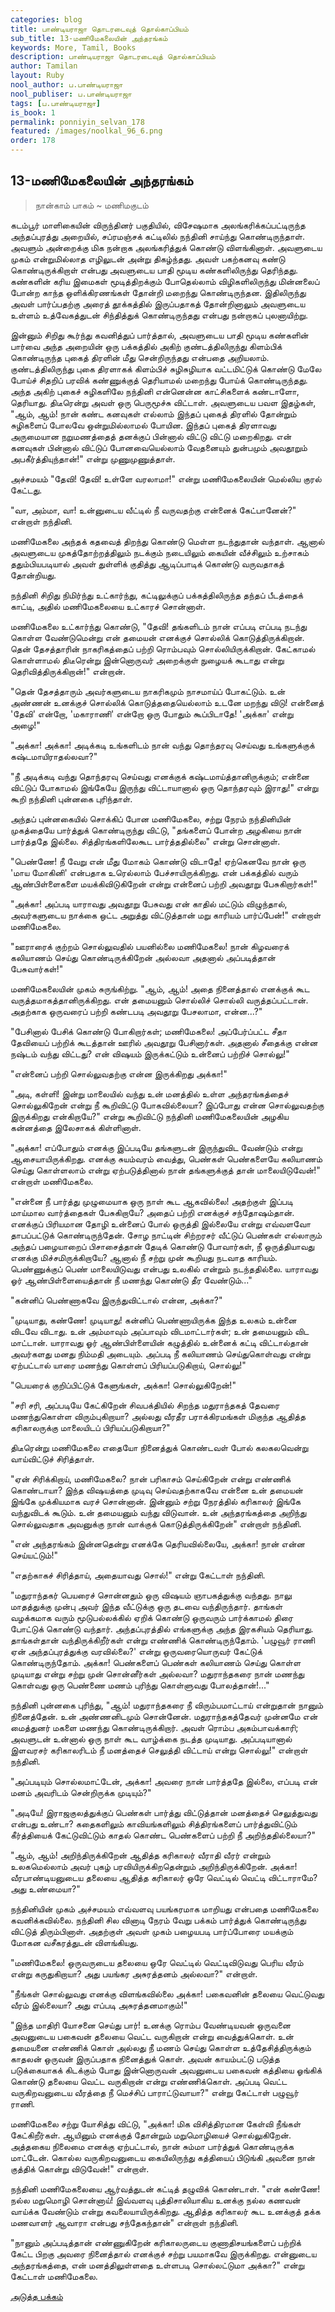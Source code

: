 ```yaml
---
categories: blog
title: பாண்டியராஜா தொடரடைவுத் தொல்காப்பியம்
sub_title: 13-மணிமேகலையின் அந்தரங்கம்
keywords: More, Tamil, Books
description: பாண்டியராஜா தொடரடைவுத் தொல்காப்பியம்
author: Tamilan
layout: Ruby
nool_author: ப.பாண்டியராஜா
nool_publiser: ப.பாண்டியராஜா
tags: [ப.பாண்டியராஜா]
is_book: 1
permalink: ponniyin_selvan_178
featured: /images/noolkal_96_6.png
order: 178
---
```



## 13-மணிமேகலையின் அந்தரங்கம்

> நான்காம் பாகம் ~ மணிமகுடம்

கடம்பூர் மாளிகையின் விருந்தினர் பகுதியில், விசேஷமாக அலங்கரிக்கப்பட்டிருந்த அந்தப்புரத்து அறையில், சப்ரமஞ்சக் கட்டிலில் நந்தினி சாய்ந்து கொண்டிருந்தாள். அவளும் அன்றைக்கு மிக நன்றாக அலங்கரித்துக் கொண்டு விளங்கினாள். அவளுடைய முகம் என்றுமில்லாத எழிலுடன் அன்று திகழ்ந்தது. அவள் பகற்கனவு கண்டு கொண்டிருக்கிறாள் என்பது அவளுடைய பாதி மூடிய கண்களிலிருந்து தெரிந்தது. கண்களின் கரிய இமைகள் மூடித்திறக்கும் போதெல்லாம் விழிகளிலிருந்து மின்னலைப் போன்ற காந்த ஒளிக்கிரணங்கள் தோன்றி மறைந்து கொண்டிருந்தன. இதிலிருந்து அவள் பார்ப்பதற்கு அரைத் தூக்கத்தில் இருப்பதாகத் தோன்றினாலும் அவளுடைய உள்ளம் உத்வேகத்துடன் சிந்தித்துக் கொண்டிருந்தது என்பது நன்றாகப் புலனாயிற்று.

இன்னும் சிறிது கூர்ந்து கவனித்துப் பார்த்தால், அவளுடைய பாதி மூடிய கண்களின் பார்வை அந்த அறையின் ஒரு பக்கத்தில் அகிற் குண்டத்திலிருந்து கிளம்பிக் கொண்டிருந்த புகைத் திரளின் மீது சென்றிருந்தது என்பதை அறியலாம். குண்டத்திலிருந்து புகை திரளாகக் கிளம்பிச் சுழிசுழியாக வட்டமிட்டுக் கொண்டு மேலே போய்ச் சிதறிப் பரவிக் கண்ணுக்குத் தெரியாமல் மறைந்து போய்க் கொண்டிருந்தது. அந்த அகிற் புகைச் சுழிகளிலே நந்தினி என்னென்ன காட்சிகளைக் கண்டாளோ, தெரியாது. திடீரென்று அவள் ஒரு பெருமூச்சு விட்டாள். அவளுடைய பவள இதழ்கள், "ஆம், ஆம்! நான் கண்ட கனவுகள் எல்லாம் இந்தப் புகைத் திரளில் தோன்றும் சுழிகளைப் போலவே ஒன்றுமில்லாமல் போயின. இந்தப் புகைத் திரளாவது அருமையான நறுமணத்தைத் தனக்குப் பின்னால் விட்டு விட்டு மறைகிறது. என் கனவுகள் பின்னால் விட்டுப் போனவையெல்லாம் வேதனையும் துன்பமும் அவதூறும் அபகீர்த்தியுந்தான்!" என்று முணுமுணுத்தாள்.

அச்சமயம் "தேவி! தேவி! உள்ளே வரலாமா!" என்று மணிமேகலையின் மெல்லிய குரல் கேட்டது.

"வா, அம்மா, வா! உன்னுடைய வீட்டில் நீ வருவதற்கு என்னைக் கேட்பானேன்?" என்றாள் நந்தினி.

மணிமேகலை அந்தக் கதவைத் திறந்து கொண்டு மெள்ள நடந்துதான் வந்தாள். ஆனால் அவளுடைய முகத்தோற்றத்திலும் நடக்கும் நடையிலும் கையின் வீச்சிலும் உற்சாகம் ததும்பியபடியால் அவள் துள்ளிக் குதித்து ஆடிப்பாடிக் கொண்டு வருவதாகத் தோன்றியது.

நந்தினி சிறிது நிமிர்ந்து உட்கார்ந்து, கட்டிலுக்குப் பக்கத்திலிருந்த தந்தப் பீடத்தைக் காட்டி, அதில் மணிமேகலையை உட்காரச் சொன்னாள்.

மணிமேகலை உட்கார்ந்து கொண்டு, "தேவி! தங்களிடம் நான் எப்படி எப்படி நடந்து கொள்ள வேண்டுமென்று என் தமையன் எனக்குச் சொல்லிக் கொடுத்திருக்கிறான். தென் தேசத்தாரின் நாகரிகத்தைப் பற்றி ரொம்பவும் சொல்லியிருக்கிறான். கேட்காமல் கொள்ளாமல் திடீரென்று இன்னொருவர் அறைக்குள் நுழையக் கூடாது என்று தெரிவித்திருக்கிறான்!" என்றான்.

"தென் தேசத்தாரும் அவர்களுடைய நாகரிகமும் நாசமாய்ப் போகட்டும். உன் அண்ணன் உனக்குச் சொல்லிக் கொடுத்ததையெல்லாம் உடனே மறந்து விடு! என்னைத் 'தேவி' என்றோ, 'மகாராணி' என்றோ ஒரு போதும் கூப்பிடாதே! 'அக்கா' என்று அழை!"

"அக்கா! அக்கா! அடிக்கடி உங்களிடம் நான் வந்து தொந்தரவு செய்வது உங்களுக்குக் கஷ்டமாயிராதல்லவா?"

"நீ அடிக்கடி வந்து தொந்தரவு செய்வது எனக்குக் கஷ்டமாய்த்தானிருக்கும்; என்னை விட்டுப் போகாமல் இங்கேயே இருந்து விட்டாயானால் ஒரு தொந்தரவும் இராது!" என்று கூறி நந்தினி புன்னகை புரிந்தாள்.

அந்தப் புன்னகையில் சொக்கிப் போன மணிமேகலை, சற்று நேரம் நந்தினியின் முகத்தையே பார்த்துக் கொண்டிருந்து விட்டு, "தங்களைப் போன்ற அழகியை நான் பார்த்ததே இல்லை. சித்திரங்களிலேகூட பார்த்ததில்லை" என்று சொன்னாள்.

"பெண்ணே! நீ வேறு என் மீது மோகம் கொண்டு விடாதே! ஏற்கெனவே நான் ஒரு 'மாய மோகினி' என்பதாக உரெல்லாம் பேச்சாயிருக்கிறது. என் பக்கத்தில் வரும் ஆண்பிள்ளைகளை மயக்கிவிடுகிறேன் என்று என்னைப் பற்றி அவதூறு பேசுகிறார்கள்!"

"அக்கா! அப்படி யாராவது அவதூறு பேசுவது என் காதில் மட்டும் விழுந்தால், அவர்களுடைய நாக்கை ஒட்ட அறுத்து விட்டுத்தான் மறு காரியம் பார்ப்பேன்!" என்றாள் மணிமேகலை.

"ஊராரைக் குற்றம் சொல்லுவதில் பயனில்லை மணிமேகலை! நான் கிழவரைக் கலியாணம் செய்து கொண்டிருக்கிறேன் அல்லவா அதனால் அப்படித்தான் பேசுவார்கள்!"

மணிமேகலையின் முகம் சுருங்கிற்று. "ஆம், ஆம்! அதை நினைத்தால் எனக்குக் கூட வருத்தமாகத்தானிருக்கிறது. என் தமையனும் சொல்லிச் சொல்லி வருத்தப்பட்டான். அதற்காக ஒருவரைப் பற்றி கண்டபடி அவதூறு பேசலாமா, என்ன...?"

"பேசினால் பேசிக் கொண்டு போகிறார்கள்; மணிமேகலை! அப்பேர்ப்பட்ட சீதா தேவியைப் பற்றிக் கூடத்தான் ஊரில் அவதூறு பேசினார்கள். அதனால் சீதைக்கு என்ன நஷ்டம் வந்து விட்டது? என் விஷயம் இருக்கட்டும் உன்னைப் பற்றிச் சொல்லு!"

"என்னைப் பற்றி சொல்லுவதற்கு என்ன இருக்கிறது அக்கா!"

"அடி, கள்ளி! இன்று மாலையில் வந்து உன் மனத்தில் உள்ள அந்தரங்கத்தைச் சொல்லுகிறேன் என்று நீ கூறிவிட்டு போகவில்லையா? இப்போது என்ன சொல்லுவதற்கு இருக்கிறது என்கிறாயே?" என்று கூறிவிட்டு நந்தினி மணிமேகலையின் அழகிய கன்னத்தை இலேசாகக் கிள்ளினாள்.

"அக்கா! எப்போதும் எனக்கு இப்படியே தங்களுடன் இருந்துவிட வேண்டும் என்று ஆசையாயிருக்கிறது. எனக்கு சுயம்வரம் வைத்து, பெண்கள் பெண்களையே கலியாணம் செய்து கொள்ளலாம் என்று ஏற்படுத்தினால் நான் தங்களுக்குத் தான் மாலையிடுவேன்!" என்றாள் மணிமேகலை.

"என்னை நீ பார்த்து முழுமையாக ஒரு நாள் கூட ஆகவில்லை! அதற்குள் இப்படி மாய்மால வார்த்தைகள் பேசுகிறாயே? அதைப் பற்றி எனக்குச் சந்தோஷம்தான். எனக்குப் பிரியமான தோழி உன்னைப் போல் ஒருத்தி இல்லையே என்று எவ்வளவோ தாபப்பட்டுக் கொண்டிருந்தேன். சோழ நாட்டின் சிற்றரசர் வீட்டுப் பெண்கள் எல்லாரும் அந்தப் பழையாறைப் பிசாசைத்தான் தேடிக் கொண்டு போவார்கள், நீ ஒருத்தியாவது எனக்கு மிச்சமிருக்கிறாயே? ஆனால் நீ சற்று முன் கூறியது நடவாத காரியம். பெண்ணுக்குப் பெண் மாலையிடுவது என்பது உலகில் என்றும் நடந்ததில்லை. யாராவது ஓர் ஆண்பிள்ளையைத்தான் நீ மணந்து கொண்டு தீர வேண்டும்..."

"கன்னிப் பெண்ணாகவே இருந்துவிட்டால் என்ன, அக்கா?"

"முடியாது, கண்ணே! முடியாது! கன்னிப் பெண்ணாயிருக்க இந்த உலகம் உன்னை விடவே விடாது. உன் அம்மாவும் அப்பாவும் விடமாட்டார்கள்; உன் தமையனும் விட மாட்டான். யாராவது ஓர் ஆண்பிள்ளையின் கழுத்தில் உன்னைக் கட்டி விட்டால்தான் அவர்களது மனது நிம்மதி அடையும். அப்படி நீ கலியாணம் செய்துகொள்வது என்று ஏற்பட்டால் யாரை மணந்து கொள்ளப் பிரியப்படுகிறாய், சொல்லு!"

"பெயரைக் குறிப்பிட்டுக் கேளுங்கள், அக்கா! சொல்லுகிறேன்!"

"சரி சரி, அப்படியே கேட்கிறேன் சிவபக்தியில் சிறந்த மதுராந்தகத் தேவரை மணந்துகொள்ள விரும்புகிறாயா? அல்லது வீரதீர பராக்கிரமங்கள் மிகுந்த ஆதித்த கரிகாலருக்கு மாலையிடப் பிரியப்படுகிறாயா?"

திடீரென்று மணிமேகலை எதையோ நினைத்துக் கொண்டவள் போல் கலகலவென்று வாய்விட்டுச் சிரித்தாள்.

"ஏன் சிரிக்கிறாய், மணிமேகலை? நான் பரிகாசம் செய்கிறேன் என்று எண்ணிக் கொண்டாயா? இந்த விஷயத்தை முடிவு செய்வதற்காகவே என்னை உன் தமையன் இங்கே முக்கியமாக வரச் சொன்னான். இன்னும் சற்று நேரத்தில் கரிகாலர் இங்கே வந்துவிடக் கூடும். உன் தமையனும் வந்து விடுவான். உன் அந்தரங்கத்தை அறிந்து சொல்லுவதாக அவனுக்கு நான் வாக்குக் கொடுத்திருக்கிறேன்" என்றாள் நந்தினி.

"என் அந்தரங்கம் இன்னதென்று எனக்கே தெரியவில்லையே, அக்கா! நான் என்ன செய்யட்டும்!"

"எதற்காகச் சிரித்தாய், அதையாவது சொல்!" என்று கேட்டாள் நந்தினி.

"மதுராந்தகர் பெயரைச் சொன்னதும் ஒரு விஷயம் ஞாபகத்துக்கு வந்தது. நாலு மாதத்துக்கு முன்பு அவர் இந்த வீட்டுக்கு ஒரு தடவை வந்திருந்தார். தாங்கள் வழக்கமாக வரும் மூடுபல்லக்கில் ஏறிக் கொண்டு ஒருவரும் பார்க்காமல் திரை போட்டுக் கொண்டு வந்தார். அந்தப்புரத்தில் எங்களுக்கு அந்த இரகசியம் தெரியாது. தாங்கள்தான் வந்திருக்கிறீர்கள் என்று எண்ணிக் கொண்டிருந்தோம். 'பழுவூர் ராணி ஏன் அந்தப்புரத்துக்கு வரவில்லை?' என்று ஒருவரையொருவர் கேட்டுக் கொண்டிருந்தோம். அக்கா! பெண்களைப் பெண்கள் கலியாணம் செய்து கொள்ள முடியாது என்று சற்று முன் சொன்னீர்கள் அல்லவா? மதுராந்தகரை நான் மணந்து கொள்வது ஒரு பெண்ணை மணம் புரிந்து கொள்ளுவது போலத்தான்!..."

நந்தினி புன்னகை புரிந்து, "ஆம்! மதுராந்தகரை நீ விரும்பமாட்டாய் என்றுதான் நானும் நினைத்தேன். உன் அண்ணனிடமும் சொன்னேன். மதுராந்தகத்தேவர் முன்னமே என் மைத்துனர் மகளை மணந்து கொண்டிருக்கிறார். அவள் ரொம்ப அகம்பாவக்காரி; அவளுடன் உன்னால் ஒரு நாள் கூட வாழ்க்கை நடத்த முடியாது. அப்படியானால் இளவரசர் கரிகாலரிடம் நீ மனத்தைச் செலுத்தி விட்டாய் என்று சொல்லு!" என்றாள் நந்தினி.

"அப்படியும் சொல்லமாட்டேன், அக்கா! அவரை நான் பார்த்ததே இல்லை, எப்படி என் மனம் அவரிடம் சென்றிருக்க முடியும்?"

"அடியே! இராஜகுலத்துக்குப் பெண்கள் பார்த்து விட்டுத்தான் மனத்தைச் செலுத்துவது என்பது உண்டா? கதைகளிலும் காவியங்களிலும் சித்திரங்களைப் பார்த்துவிட்டும் கீர்த்தியைக் கேட்டுவிட்டும் காதல் கொண்ட பெண்களைப் பற்றி நீ அறிந்ததில்லையா?"

"ஆம், ஆம்! அறிந்திருக்கிறேன் ஆதித்த கரிகாலர் வீராதி வீரர் என்றும் உலகமெல்லாம் அவர் புகழ் பரவியிருக்கிறதென்றும் அறிந்திருக்கிறேன். அக்கா! வீரபாண்டியனுடைய தலையை ஆதித்த கரிகாலர் ஒரே வெட்டில் வெட்டி விட்டாராமே? அது உண்மையா?"

நந்தினியின் முகம் அச்சமயம் எவ்வளவு பயங்கரமாக மாறியது என்பதை மணிமேகலை கவனிக்கவில்லை. நந்தினி சில வினாடி நேரம் வேறு பக்கம் பார்த்துக் கொண்டிருந்து விட்டுத் திரும்பினாள். அதற்குள் அவள் முகம் பழையபடி பார்ப்போரை மயக்கும் மோகன வசீகரத்துடன் விளங்கியது.

"மணிமேகலை! ஒருவருடைய தலையை ஒரே வெட்டில் வெட்டிவிடுவது பெரிய வீரம் என்று கருதுகிறாயா? அது பயங்கர அசுரத்தனம் அல்லவா?" என்றாள்.

"நீங்கள் சொல்லுவது எனக்கு விளங்கவில்லை அக்கா! பகைவனின் தலையை வெட்டுவது வீரம் இல்லையா? அது எப்படி அசுரத்தனமாகும்!"

"இந்த மாதிரி யோசனை செய்து பார்! உனக்கு ரொம்ப வேண்டியவன் ஒருவனை அவனுடைய பகைவன் தலையை வெட்ட வருகிறான் என்று வைத்துக்கொள். உன் தமையனை எண்ணிக் கொள் அல்லது நீ மணம் செய்து கொள்ள உத்தேசித்திருக்கும் காதலன் ஒருவன் இருப்பதாக நினைத்துக் கொள். அவன் காயம்பட்டு படுத்த படுக்கையாகக் கிடக்கும் போது இன்னொருவன் அவனுடைய பகைவன் கத்தியை ஓங்கிக் கொண்டு தலையை வெட்ட வருகிறான் என்று எண்ணிக்கொள். அப்படி வெட்ட வருகிறவனுடைய வீரத்தை நீ மெச்சிப் பாராட்டுவாயா?" என்று கேட்டாள் பழுவூர் ராணி.

மணிமேகலை சற்று யோசித்து விட்டு, "அக்கா! மிக விசித்திரமான கேள்வி நீங்கள் கேட்கிறீர்கள். ஆயினும் எனக்குத் தோன்றும் மறுமொழியைச் சொல்லுகிறேன். அத்தகைய நிலைமை எனக்கு ஏற்பட்டால், நான் சும்மா பார்த்துக் கொண்டிருக்க மாட்டேன். கொல்ல வருகிறவனுடைய கையிலிருந்து கத்தியைப் பிடுங்கி அவனை நான் குத்திக் கொன்று விடுவேன்!" என்றாள்.

நந்தினி மணிமேகலையை ஆர்வத்துடன் கட்டித் தழுவிக் கொண்டாள். "என் கண்ணே! நல்ல மறுமொழி சொன்னாய்! இவ்வளவு புத்திசாலியாகிய உனக்கு நல்ல கணவன் வாய்க்க வேண்டும் என்று கவலையாயிருக்கிறது. ஆதித்த கரிகாலர் கூட உனக்குத் தக்க மணவாளர் ஆவாரா என்பது சந்தேகந்தான்" என்றாள் நந்தினி.

"நானும் அப்படித்தான் எண்ணுகிறேன் கரிகாலருடைய குணாதிசயங்களைப் பற்றிக் கேட்ட பிறகு அவரை நினைத்தால் எனக்குச் சற்று பயமாகவே இருக்கிறது. என்னுடைய அந்தரங்கத்தை, என் மனத்திலுள்ளதை உள்ளபடி சொல்லட்டுமா அக்கா?" என்று கேட்டாள் மணிமேகலை.

[அடுத்த பக்கம்](ponniyin_selvan_179)